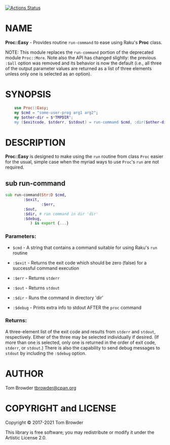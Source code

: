 [![Actions Status](https://github.com/tbrowder/Proc-Easy/workflows/test/badge.svg)](https://github.com/tbrowder/Proc-Easy/actions)

NAME
====

**Proc::Easy** - Provides routine `run-command` to ease using Raku's **Proc** class.

NOTE: This module replaces the `run-command` portion of the deprecated module `Proc::More`. Note also the API has changed slightly: the previous `:$all` option was removed and its behavior is now the default (i.e., all three of the output parameter values are returned as a list of three elements unless only one is selected as an option).

SYNOPSIS
========

```raku
    use Proc::Easy;
    my $cmd = "some-user-prog arg1 arg2";
    my $other-dir = $*TMPDIR";
    my ($exitcode, $stderr, $stdout) = run-command $cmd, :dir($other-dir);
```

DESCRIPTION
===========

**Proc::Easy** is designed to make using the `run` routine from class `Proc` easier for the usual, simple case when the myriad ways to use `Proc`'s `run` are not required.

sub run-command
---------------

```raku
sub run-command(Str:D $cmd,
		:$exit,
                :$err,
		:$out,
		:$dir, # run command in dir 'dir'
		:$debug,
	       ) is export {...}
```

### Parameters:

  * `$cmd` - A string that contains a command suitable for using Raku's `run` routine

  * `:$exit` - Returns the exit code which should be zero (false) for a successful command execution

  * `:$err` - Returns `stderr`

  * `:$out` - Returns `stdout`

  * `:$dir` - Runs the command in directory 'dir'

  * `:$debug` - Prints extra info to stdout AFTER the `proc` command

### Returns:

A three-element list of the exit code and results from `stderr` and `stdout`, respectively. Either of the three may be selected individually if desired. (If more than one is selected, only one is returned in the order of exit code, `stderr`, or `stdout`.) There is also the capability to send debug messages to `stdout` by including the `:$debug` option.

AUTHOR
======

Tom Browder <tbrowder@cpan.org>

COPYRIGHT and LICENSE
=====================

Copyright © 2017-2021 Tom Browder

This library is free software; you may redistribute or modify it under the Artistic License 2.0.

